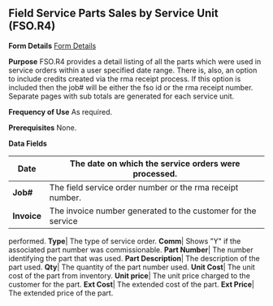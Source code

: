 ## Field Service Parts Sales by Service Unit (FSO.R4)
<PageHeader />

**Form Details**
[Form Details](../FSO-R4-1/README.md)

**Purpose**
FSO.R4 provides a detail listing of all the parts which were used in service
orders within a user specified date range. There is, also, an option to
include credits created via the rma receipt process. If this option is
included then the job# will be either the fso id or the rma receipt number.
Separate pages with sub totals are generated for each service unit.


**Frequency of Use**
As required.

**Prerequisites**
None.

**Data Fields**

| **Date**    | The date on which the service orders were processed.         |
| ----------- | ------------------------------------------------------------ |
| **Job#**    | The field service order number or the rma receipt number.    |
| **Invoice** | The invoice number generated to the customer for the service |
performed.
**Type**|  The type of service order.
**Comm**|  Shows "Y" if the associated part number was commissionable.
**Part Number**|  The number identifying the part that was used.
**Part Description**|  The description of the part used.
**Qty**|  The quantity of the part number used.
**Unit Cost**|  The unit cost of the part from inventory.
**Unit price**|  The unit price charged to the customer for the part.
**Ext Cost**|  The extended cost of the part.
**Ext Price**|  The extended price of the part.

<badge text= "Version 8.10.57 " vertical="middle" />

<PageFooter />
